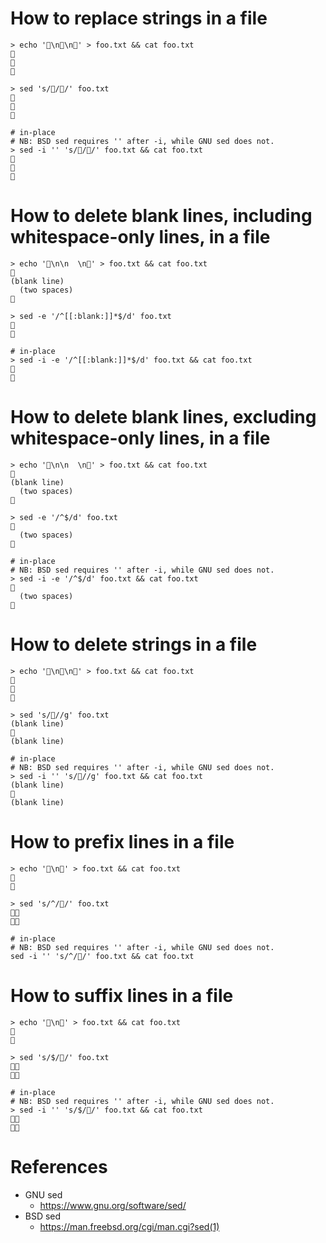 # How to replace strings in a file
```shell
> echo '🍎\n🍊\n🍎' > foo.txt && cat foo.txt
🍎
🍊
🍎

> sed 's/🍎/🍌/' foo.txt
🍌
🍊
🍌

# in-place
# NB: BSD sed requires '' after -i, while GNU sed does not.
> sed -i '' 's/🍎/🍌/' foo.txt && cat foo.txt
🍌
🍊
🍌
```

# How to delete blank lines, including whitespace-only lines, in a file
```shell
> echo '🍎\n\n  \n🍎' > foo.txt && cat foo.txt
🍎
(blank line)
  (two spaces)
🍎

> sed -e '/^[[:blank:]]*$/d' foo.txt
🍎
🍎

# in-place
> sed -i -e '/^[[:blank:]]*$/d' foo.txt && cat foo.txt
🍎
🍎
```

# How to delete blank lines, excluding whitespace-only lines, in a file
```shell
> echo '🍎\n\n  \n🍎' > foo.txt && cat foo.txt
🍎
(blank line)
  (two spaces)
🍎

> sed -e '/^$/d' foo.txt
🍎
  (two spaces)
🍎

# in-place
# NB: BSD sed requires '' after -i, while GNU sed does not.
> sed -i -e '/^$/d' foo.txt && cat foo.txt
🍎
  (two spaces)
🍎
```

# How to delete strings in a file
```shell
> echo '🍎\n🍊\n🍎' > foo.txt && cat foo.txt
🍎
🍊
🍎

> sed 's/🍎//g' foo.txt
(blank line)
🍊
(blank line)

# in-place
# NB: BSD sed requires '' after -i, while GNU sed does not.
> sed -i '' 's/🍎//g' foo.txt && cat foo.txt
(blank line)
🍊
(blank line)
```

# How to prefix lines in a file
```shell
> echo '🍎\n🍊' > foo.txt && cat foo.txt
🍎
🍊

> sed 's/^/🍌/' foo.txt
🍌🍎
🍌🍊

# in-place
# NB: BSD sed requires '' after -i, while GNU sed does not.
sed -i '' 's/^/🍌/' foo.txt && cat foo.txt
```

# How to suffix lines in a file
```shell
> echo '🍎\n🍊' > foo.txt && cat foo.txt
🍎
🍊

> sed 's/$/🍌/' foo.txt
🍎🍌
🍊🍌

# in-place
# NB: BSD sed requires '' after -i, while GNU sed does not.
> sed -i '' 's/$/🍌/' foo.txt && cat foo.txt
🍎🍌
🍊🍌
```

# References
- GNU sed
  - https://www.gnu.org/software/sed/
- BSD sed
  - https://man.freebsd.org/cgi/man.cgi?sed(1)
